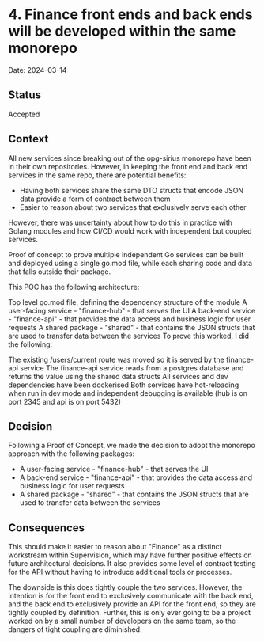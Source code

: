 # 4. Finance front ends and back ends will be developed within the same monorepo 

Date: 2024-03-14

## Status

Accepted

## Context

All new services since breaking out of the opg-sirius monorepo have been in their own repositories. However, in keeping 
the front end and back end services in the same repo, there are potential benefits:

* Having both services share the same DTO structs that encode JSON data provide a form of contract between them
* Easier to reason about two services that exclusively serve each other

However, there was uncertainty about how to do this in practice with Golang modules and how CI/CD would work with 
independent but coupled services. 

Proof of concept to prove multiple independent Go services can be built and deployed using a single go.mod file, while 
each sharing code and data that falls outside their package.

This POC has the following architecture:

Top level go.mod file, defining the dependency structure of the module
A user-facing service - "finance-hub" - that serves the UI
A back-end service - "finance-api" - that provides the data access and business logic for user requests
A shared package - "shared" - that contains the JSON structs that are used to transfer data between the services
To prove this worked, I did the following:

The existing /users/current route was moved so it is served by the finance-api service
The finance-api service reads from a postgres database and returns the value using the shared data structs
All services and dev dependencies have been dockerised
Both services have hot-reloading when run in dev mode and independent debugging is available (hub is on port 2345 and api is on port 5432)

## Decision

Following a Proof of Concept, we made the decision to adopt the monorepo approach with the following packages:

* A user-facing service - "finance-hub" - that serves the UI
* A back-end service - "finance-api" - that provides the data access and business logic for user requests
* A shared package - "shared" - that contains the JSON structs that are used to transfer data between the services

## Consequences

This should make it easier to reason about "Finance" as a distinct workstream within Supervision, which may have further
positive effects on future architectural decisions. It also provides some level of contract testing for the API without
having to introduce additional tools or processes. 

The downside is this does tightly couple the two services. However, the intention is for the front end to exclusively 
communicate with the back end, and the back end to exclusively provide an API for the front end, so they are tightly
coupled by definition. Further, this is only ever going to be a project worked on by a small number of developers on the 
same team, so the dangers of tight coupling are diminished.